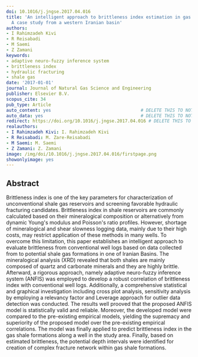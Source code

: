 ```yaml
---
doi: 10.1016/j.jngse.2017.04.016
title: 'An intelligent approach to brittleness index estimation in gas shale reservoirs:
  A case study from a western Iranian basin'
authors:
- I Rahimzadeh Kivi
- R Reisabadi
- M Saemi
- Z Zamani
keywords:
- adaptive neuro-fuzzy inference system
- brittleness index
- hydraulic fracturing
- shale gas
date: '2017-01-01'
journal: Journal of Natural Gas Science and Engineering
publisher: Elsevier B.V.
scopus_cite: 34
pub_type: Article
auto_content: yes                                  # DELETE THIS TO NOT AUTO GENERATE CONTENT
auto_data: yes                                     # DELETE THIS TO NOT AUTO GENERATE METADATA
redirect: https://doi.org/10.1016/j.jngse.2017.04.016 # DELETE THIS TO NOT REDIRECT
realauthors:
- I Rahimzadeh Kivi: I. Rahimzadeh Kivi
- R Reisabadi: M. Zare-Reisabadi
- M Saemi: M. Saemi
- Z Zamani: Z. Zamani
image: /img/doi/10.1016/j.jngse.2017.04.016/firstpage.png
showonlyimage: yes
---
```



## Abstract
Brittleness index is one of the key parameters for characterization of unconventional shale gas reservoirs and screening favorable hydraulic fracturing candidates. Brittleness index in shale reservoirs are commonly calculated based on their mineralogical composition or alternatively from dynamic Young's modulus and Poisson's ratio profiles. However, shortage of mineralogical and shear slowness logging data, mainly due to their high costs, may restrict application of these methods in many wells. To overcome this limitation, this paper establishes an intelligent approach to evaluate brittleness from conventional well logs based on data collected from to potential shale gas formations in one of Iranian Basins. The mineralogical analysis (XRD) revealed that both shales are mainly composed of quartz and carbonate minerals and they are highly brittle. Afterward, a rigorous approach, namely adaptive neuro-fuzzy inference system (ANFIS) was employed to develop a robust correlation of brittleness index with conventional well logs. Additionally, a comprehensive statistical and graphical investigation including cross plot analysis, sensitivity analysis by employing a relevancy factor and Leverage approach for outlier data detection was conducted. The results well prooved that the proposed ANFIS model is statistically valid and reliable. Moreover, the developed model were compared to the pre-existing empirical models, yielding the supremacy and superiority of the proposed model over the pre-existing empirical correlations. The model was finally applied to predict brittleness index in the gas shale formations along a well in the study area. Finally, based on estimated brittleness, the potential depth intervals were identified for creation of complex fracture network within gas shale formations.
